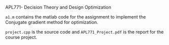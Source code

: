 APL771- Decision Theory and Design Optimization

`a1.m` contains the matlab code for the assignment to implement the Conjugate gradient method for optimization.

`project.cpp` is the source code and `APL771_Project.pdf` is the report for the course project.
